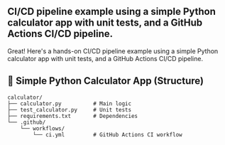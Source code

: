 ## CI/CD pipeline example using a simple Python calculator app with unit tests, and a GitHub Actions CI/CD pipeline.
Great! Here's a hands-on CI/CD pipeline example using a simple Python calculator app with unit tests, and a GitHub Actions CI/CD pipeline.

## 🧮 Simple Python Calculator App (Structure)
```
calculator/
├── calculator.py          # Main logic
├── test_calculator.py     # Unit tests
├── requirements.txt       # Dependencies
└── .github/
    └── workflows/
        └── ci.yml         # GitHub Actions CI workflow

```
